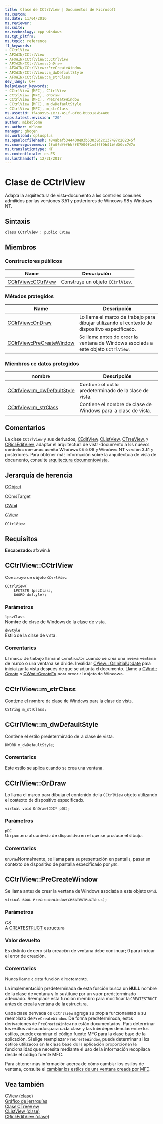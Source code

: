 ```yaml
---
title: Clase de CCtrlView | Documentos de Microsoft
ms.custom: 
ms.date: 11/04/2016
ms.reviewer: 
ms.suite: 
ms.technology: cpp-windows
ms.tgt_pltfrm: 
ms.topic: reference
f1_keywords:
- CCtrlView
- AFXWIN/CCtrlView
- AFXWIN/CCtrlView::CCtrlView
- AFXWIN/CCtrlView::OnDraw
- AFXWIN/CCtrlView::PreCreateWindow
- AFXWIN/CCtrlView::m_dwDefaultStyle
- AFXWIN/CCtrlView::m_strClass
dev_langs: C++
helpviewer_keywords:
- CCtrlView [MFC], CCtrlView
- CCtrlView [MFC], OnDraw
- CCtrlView [MFC], PreCreateWindow
- CCtrlView [MFC], m_dwDefaultStyle
- CCtrlView [MFC], m_strClass
ms.assetid: ff488596-1e71-451f-8fec-b0831a7b44e0
caps.latest.revision: "20"
author: mikeblome
ms.author: mblome
manager: ghogen
ms.workload: cplusplus
ms.openlocfilehash: 484abaf5344400e03b53038d2c137497c202345f
ms.sourcegitcommit: 8fa8fdf0fbb4f57950f1e8f4f9b81b4d39ec7d7a
ms.translationtype: MT
ms.contentlocale: es-ES
ms.lasthandoff: 12/21/2017
---
```

# <a name="cctrlview-class"></a>Clase de CCtrlView
Adapta la arquitectura de vista-documento a los controles comunes admitidos por las versiones 3.51 y posteriores de Windows 98 y Windows NT.  
  
## <a name="syntax"></a>Sintaxis  
  
```  
class CCtrlView : public CView  
```  
  
## <a name="members"></a>Miembros  
  
### <a name="public-constructors"></a>Constructores públicos  
  
|Name|Descripción|  
|----------|-----------------|  
|[CCtrlView::CCtrlView](#cctrlview)|Construye un objeto `CCtrlView`.|  
  
### <a name="protected-methods"></a>Métodos protegidos  
  
|Name|Descripción|  
|----------|-----------------|  
|[CCtrlView::OnDraw](#ondraw)|Lo llama el marco de trabajo para dibujar utilizando el contexto de dispositivo especificado.|  
|[CCtrlView::PreCreateWindow](#precreatewindow)|Se llama antes de crear la ventana de Windows asociada a este objeto `CCtrlView`.|  
  
### <a name="protected-data-members"></a>Miembros de datos protegidos  
  
|nombre|Descripción|  
|----------|-----------------|  
|[CCtrlView::m_dwDefaultStyle](#m_dwdefaultstyle)|Contiene el estilo predeterminado de la clase de vista.|  
|[CCtrlView::m_strClass](#m_strclass)|Contiene el nombre de clase de Windows para la clase de vista.|  
  
## <a name="remarks"></a>Comentarios  
 La clase `CCtrlView` y sus derivados, [CEditView](../../mfc/reference/ceditview-class.md), [CListView](../../mfc/reference/clistview-class.md), [CTreeView](../../mfc/reference/ctreeview-class.md), y [CRichEditView](../../mfc/reference/cricheditview-class.md), adaptar el arquitectura de vista-documento a los nuevos controles comunes admite Windows 95 ó 98 y Windows NT versión 3.51 y posteriores. Para obtener más información sobre la arquitectura de vista de documento, consulte [arquitectura documento/vista](../../mfc/document-view-architecture.md).  
  
## <a name="inheritance-hierarchy"></a>Jerarquía de herencia  
 [CObject](../../mfc/reference/cobject-class.md)  
  
 [CCmdTarget](../../mfc/reference/ccmdtarget-class.md)  
  
 [CWnd](../../mfc/reference/cwnd-class.md)  
  
 [CView](../../mfc/reference/cview-class.md)  
  
 `CCtrlView`  
  
## <a name="requirements"></a>Requisitos  
 **Encabezado:** afxwin.h  
  
##  <a name="cctrlview"></a>CCtrlView::CCtrlView  
 Construye un objeto `CCtrlView`.  
  
```  
CCtrlView(
    LPCTSTR lpszClass,  
    DWORD dwStyle);
```  
  
### <a name="parameters"></a>Parámetros  
 `lpszClass`  
 Nombre de clase de Windows de la clase de vista.  
  
 `dwStyle`  
 Estilo de la clase de vista.  
  
### <a name="remarks"></a>Comentarios  
 El marco de trabajo llama al constructor cuando se crea una nueva ventana de marco o una ventana se divide. Invalidar [CView:: OnInitialUpdate](../../mfc/reference/cview-class.md#oninitialupdate) para inicializar la vista después de que se adjunta el documento. Llame a [CWnd:: Create](../../mfc/reference/cwnd-class.md#create) o [CWnd::CreateEx](../../mfc/reference/cwnd-class.md#createex) para crear el objeto de Windows.  
  
##  <a name="m_strclass"></a>CCtrlView::m_strClass  
 Contiene el nombre de clase de Windows para la clase de vista.  
  
```  
CString m_strClass;  
```  
  
##  <a name="m_dwdefaultstyle"></a>CCtrlView::m_dwDefaultStyle  
 Contiene el estilo predeterminado de la clase de vista.  
  
```  
DWORD m_dwDefaultStyle;  
```  
  
### <a name="remarks"></a>Comentarios  
 Este estilo se aplica cuando se crea una ventana.  
  
##  <a name="ondraw"></a>CCtrlView::OnDraw  
 Lo llama el marco para dibujar el contenido de la `CCtrlView` objeto utilizando el contexto de dispositivo especificado.  
  
```  
virtual void OnDraw(CDC* pDC);
```  
  
### <a name="parameters"></a>Parámetros  
 `pDC`  
 Un puntero al contexto de dispositivo en el que se produce el dibujo.  
  
### <a name="remarks"></a>Comentarios  
 `OnDraw`Normalmente, se llama para su presentación en pantalla, pasar un contexto de dispositivo de pantalla especificado por `pDC`.  
  
##  <a name="precreatewindow"></a>CCtrlView::PreCreateWindow  
 Se llama antes de crear la ventana de Windows asociada a este objeto `CWnd`.  
  
```  
virtual BOOL PreCreateWindow(CREATESTRUCT& cs);
```  
  
### <a name="parameters"></a>Parámetros  
 *CS*  
 A [CREATESTRUCT](http://msdn.microsoft.com/library/windows/desktop/ms632603) estructura.  
  
### <a name="return-value"></a>Valor devuelto  
 Es distinto de cero si la creación de ventana debe continuar; 0 para indicar el error de creación.  
  
### <a name="remarks"></a>Comentarios  
 Nunca llame a esta función directamente.  
  
 La implementación predeterminada de esta función busca un **NULL** nombre de la clase de ventana y lo sustituye por un valor predeterminado adecuado. Reemplace esta función miembro para modificar la `CREATESTRUCT` antes de crea la ventana de la estructura.  
  
 Cada clase derivada de `CCtrlView` agrega su propia funcionalidad a su reemplazo de `PreCreateWindow`. De forma predeterminada, estas derivaciones de `PreCreateWindow` no están documentados. Para determinar los estilos adecuados para cada clase y las interdependencias entre los estilos, puede examinar el código fuente MFC para la clase base de la aplicación. Si elige reemplazar `PreCreateWindow`, puede determinar si los estilos utilizados en la clase base de la aplicación proporcionan la funcionalidad que necesita mediante el uso de la información recopilada desde el código fuente MFC.  
  
 Para obtener más información acerca de cómo cambiar los estilos de ventana, consulte el [cambiar los estilos de una ventana creada por MFC](../../mfc/changing-the-styles-of-a-window-created-by-mfc.md).  
  
## <a name="see-also"></a>Vea también  
 [CView (clase)](../../mfc/reference/cview-class.md)   
 [Gráfico de jerarquías](../../mfc/hierarchy-chart.md)   
 [Clase CTreeView](../../mfc/reference/ctreeview-class.md)   
 [CListView (clase)](../../mfc/reference/clistview-class.md)   
 [CRichEditView (clase)](../../mfc/reference/cricheditview-class.md)
